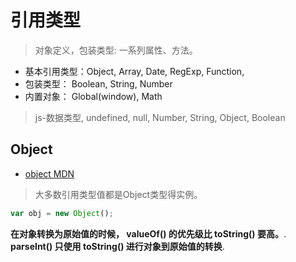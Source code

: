 # 引用类型

> 对象定义，包装类型: 一系列属性、方法。

- 基本引用类型：Object, Array, Date, RegExp, Function,
- 包装类型： Boolean, String, Number
- 内置对象： Global(window), Math

> js-数据类型, undefined, null, Number, String, Object, Boolean

## Object

- [object MDN](https://developer.mozilla.org/zh-CN/docs/Web/JavaScript/Guide/Working_with_Objects)

>大多数引用类型值都是Object类型得实例。

```js
var obj = new Object();
```

**在对象转换为原始值的时候， valueOf() 的优先级比 toString() 要高。**.
**parseInt() 只使用 toString() 进行对象到原始值的转换**.